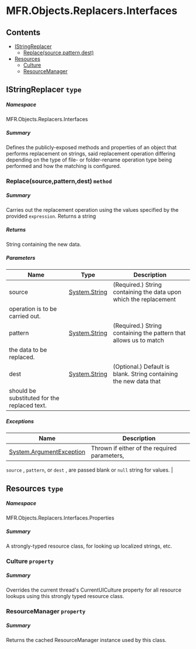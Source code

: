 <a name='assembly'></a>
# MFR.Objects.Replacers.Interfaces

## Contents

- [IStringReplacer](#T-MFR-Objects-Replacers-Interfaces-IStringReplacer 'MFR.Objects.Replacers.Interfaces.IStringReplacer')
  - [Replace(source,pattern,dest)](#M-MFR-Objects-Replacers-Interfaces-IStringReplacer-Replace-System-String,System-String,System-String- 'MFR.Objects.Replacers.Interfaces.IStringReplacer.Replace(System.String,System.String,System.String)')
- [Resources](#T-MFR-Objects-Replacers-Interfaces-Properties-Resources 'MFR.Objects.Replacers.Interfaces.Properties.Resources')
  - [Culture](#P-MFR-Objects-Replacers-Interfaces-Properties-Resources-Culture 'MFR.Objects.Replacers.Interfaces.Properties.Resources.Culture')
  - [ResourceManager](#P-MFR-Objects-Replacers-Interfaces-Properties-Resources-ResourceManager 'MFR.Objects.Replacers.Interfaces.Properties.Resources.ResourceManager')

<a name='T-MFR-Objects-Replacers-Interfaces-IStringReplacer'></a>
## IStringReplacer `type`

##### Namespace

MFR.Objects.Replacers.Interfaces

##### Summary

Defines the publicly-exposed methods and properties of an object that
performs replacement on strings, said replacement operation differing
depending on the type of file- or folder-rename operation type being
performed and how the matching is configured.

<a name='M-MFR-Objects-Replacers-Interfaces-IStringReplacer-Replace-System-String,System-String,System-String-'></a>
### Replace(source,pattern,dest) `method`

##### Summary

Carries out the replacement operation using the values specified by
the provided `expression`. Returns a string

##### Returns

String containing the new data.

##### Parameters

| Name | Type | Description |
| ---- | ---- | ----------- |
| source | [System.String](http://msdn.microsoft.com/query/dev14.query?appId=Dev14IDEF1&l=EN-US&k=k:System.String 'System.String') | (Required.) String containing the data upon which the replacement
operation is to be carried out. |
| pattern | [System.String](http://msdn.microsoft.com/query/dev14.query?appId=Dev14IDEF1&l=EN-US&k=k:System.String 'System.String') | (Required.) String containing the pattern that allows us to match
the data to be replaced. |
| dest | [System.String](http://msdn.microsoft.com/query/dev14.query?appId=Dev14IDEF1&l=EN-US&k=k:System.String 'System.String') | (Optional.) Default is blank. String containing the new data that
should be substituted for the replaced text. |

##### Exceptions

| Name | Description |
| ---- | ----------- |
| [System.ArgumentException](http://msdn.microsoft.com/query/dev14.query?appId=Dev14IDEF1&l=EN-US&k=k:System.ArgumentException 'System.ArgumentException') | Thrown if either of the required parameters,
`source`
, `pattern`, or
`dest`
, are passed blank or `null` string
for values. |

<a name='T-MFR-Objects-Replacers-Interfaces-Properties-Resources'></a>
## Resources `type`

##### Namespace

MFR.Objects.Replacers.Interfaces.Properties

##### Summary

A strongly-typed resource class, for looking up localized strings, etc.

<a name='P-MFR-Objects-Replacers-Interfaces-Properties-Resources-Culture'></a>
### Culture `property`

##### Summary

Overrides the current thread's CurrentUICulture property for all
  resource lookups using this strongly typed resource class.

<a name='P-MFR-Objects-Replacers-Interfaces-Properties-Resources-ResourceManager'></a>
### ResourceManager `property`

##### Summary

Returns the cached ResourceManager instance used by this class.
